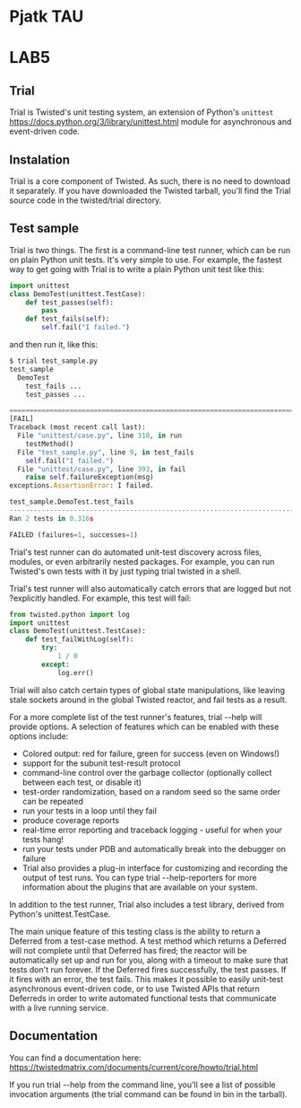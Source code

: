 # Pjatk TAU

# LAB5

## Trial
Trial is Twisted's unit testing system, an extension of Python's `unittest` https://docs.python.org/3/library/unittest.html module for asynchronous and event-driven code.

## Instalation
Trial is a core component of Twisted. As such, there is no need to download it separately. If you have downloaded the Twisted tarball, you'll find the Trial source code in the twisted/trial directory.

## Test sample
Trial is two things. The first is a command-line test runner, which can be run on plain Python unit tests.
It's very simple to use. For example, the fastest way to get going with Trial is to write a plain Python unit test like this:
```python
import unittest
class DemoTest(unittest.TestCase):
    def test_passes(self):
        pass
    def test_fails(self):
        self.fail("I failed.")
```
and then run it, like this:

```python
$ trial test_sample.py 
test_sample
  DemoTest
    test_fails ...                                                       [FAIL]
    test_passes ...                                                        [OK]

===============================================================================
[FAIL]
Traceback (most recent call last):
  File "unittest/case.py", line 318, in run
    testMethod()
  File "test_sample.py", line 9, in test_fails
    self.fail("I failed.")
  File "unittest/case.py", line 393, in fail
    raise self.failureException(msg)
exceptions.AssertionError: I failed.

test_sample.DemoTest.test_fails
-------------------------------------------------------------------------------
Ran 2 tests in 0.316s

FAILED (failures=1, successes=1)
```

Trial's test runner can do automated unit-test discovery across files, modules, or even arbitrarily nested packages. For example, you can run Twisted's own tests with it by just typing trial twisted in a shell.

Trial's test runner will also automatically catch errors that are logged but not ?explicitly handled. For example, this test will fail:
``` python
from twisted.python import log
import unittest
class DemoTest(unittest.TestCase):
    def test_failWithLog(self):
        try:
            1 / 0
        except:
            log.err()
```
Trial will also catch certain types of global state manipulations, like leaving stale sockets around in the global Twisted reactor, and fail tests as a result.

For a more complete list of the test runner's features, trial --help will provide options. A selection of features which can be enabled with these options include:

- Colored output: red for failure, green for success (even on Windows!)
- support for the subunit test-result protocol
- command-line control over the garbage collector (optionally collect between each test, or disable it)
- test-order randomization, based on a random seed so the same order can be repeated
- run your tests in a loop until they fail
- produce coverage reports
- real-time error reporting and traceback logging - useful for when your tests hang!
- run your tests under PDB and automatically break into the debugger on failure
- Trial also provides a plug-in interface for customizing and recording the output of test runs. You can type trial --help-reporters for more information about the plugins that are available on your system.

In addition to the test runner, Trial also includes a test library, derived from Python's unittest.TestCase.

The main unique feature of this testing class is the ability to return a Deferred from a test-case method. A test method which returns a Deferred will not complete until that Deferred has fired; the reactor will be automatically set up and run for you, along with a timeout to make sure that tests don't run forever. If the Deferred fires successfully, the test passes. If it fires with an error, the test fails. This makes it possible to easily unit-test asynchronous event-driven code, or to use Twisted APIs that return Deferreds in order to write automated functional tests that communicate with a live running service.


## Documentation
You can find a documentation here: https://twistedmatrix.com/documents/current/core/howto/trial.html

If you run trial --help from the command line, you'll see a list of possible invocation arguments (the trial command can be found in bin in the tarball).

